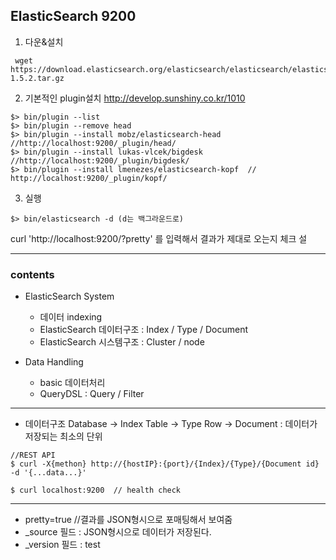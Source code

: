 ## ElasticSearch  9200

1. 다운&설치
```
 wget https://download.elasticsearch.org/elasticsearch/elasticsearch/elasticsearch-1.5.2.tar.gz
```

2. 기본적인 plugin설치 http://develop.sunshiny.co.kr/1010
```
$> bin/plugin --list
$> bin/plugin --remove head
$> bin/plugin --install mobz/elasticsearch-head   //http://localhost:9200/_plugin/head/
$> bin/plugin --install lukas-vlcek/bigdesk     //http://localhost:9200/_plugin/bigdesk/
$> bin/plugin --install lmenezes/elasticsearch-kopf  // http://localhost:9200/_plugin/kopf/
```

3. 실행
```
$> bin/elasticsearch -d (d는 백그라운드로)
```
 curl 'http://localhost:9200/?pretty' 를 입력해서 결과가 제대로 오는지 체크
설

---

### contents
- ElasticSearch System
   - 데이터 indexing
   - ElasticSearch 데이터구조 : Index / Type / Document
   - ElasticSearch 시스템구조 : Cluster / node

- Data Handling
   - basic 데이터처리
   - QueryDSL : Query / Filter


---

- 데이터구조
Database -> Index
Table -> Type
Row -> Document : 데이터가 저장되는 최소의 단위

```
//REST API
$ curl -X{methon} http://{hostIP}:{port}/{Index}/{Type}/{Document id} -d '{...data...}'

$ curl localhost:9200  // health check
```
---
- pretty=true  //결과를 JSON형시으로 포매팅해서 보여줌
- _source 필드 : JSON형시으로 데이터가 저장된다.
- _version 필드 : test

